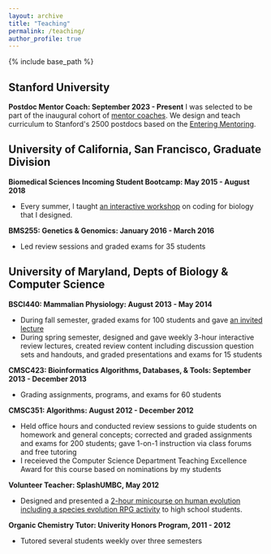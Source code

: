 ```yaml
---
layout: archive
title: "Teaching"
permalink: /teaching/
author_profile: true
---
```


{% include base_path %}

## Stanford University

**Postdoc Mentor Coach: September 2023 - Present**
I was selected to be part of the inaugural cohort of [mentor coaches](https://postdocs.stanford.edu/events/series/postdoc-mentoring-coaches). We design and teach curriculum to Stanford's 2500 postdocs based on the [Entering Mentoring](https://cimerproject.org/facilitating-entering-mentoring/).

## University of California, San Francisco, Graduate Division

**Biomedical Sciences Incoming Student Bootcamp: May 2015 - August 2018**
* Every summer, I taught [an interactive workshop](https://github.com/emilyasterjones/BMS-coding-bootcamp) on coding for biology that I designed.

**BMS255: Genetics & Genomics: January 2016 - March 2016**
* Led review sessions and graded exams for 35 students

## University of Maryland, Depts of Biology & Computer Science

**BSCI440: Mammalian Physiology: August 2013 - May 2014**
* During fall semester, graded exams for 100 students and gave [an invited lecture](../files/BSCI440_invited_lecture.pdf)
* During spring semester, designed and gave weekly 3-hour interactive review lectures, created review content including discussion question sets and handouts, and graded presentations and exams for 15 students

**CMSC423: Bioinformatics Algorithms, Databases, & Tools: September 2013 - December 2013**
* Grading assignments, programs, and exams for 60 students

**CMSC351: Algorithms: August 2012 - December 2012**
* Held office hours and conducted review sessions to guide students on homework and general concepts; corrected and graded assignments and exams for 200 students; gave 1-on-1 instruction via class forums and free tutoring
* I receieved the Computer Science Department Teaching Excellence Award for this course based on nominations by my students

**Volunteer Teacher: SplashUMBC, May 2012**
* Designed and presented a [2-hour minicourse on human evolution including a species evolution RPG activity](../files/SPLASH_talk.zip) to high school students.

**Organic Chemistry Tutor: Univerity Honors Program, 2011 - 2012**
* Tutored several students weekly over three semesters